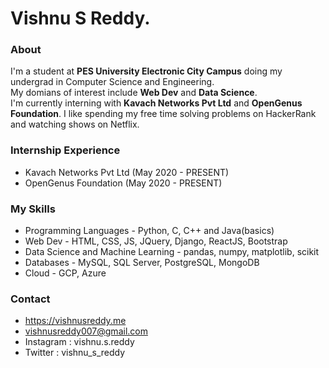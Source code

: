 # Vishnu S Reddy.
### About
I'm a student at **PES University Electronic City Campus** doing my undergrad in Computer Science and Engineering.  
My domians of interest include **Web Dev** and **Data Science**.  
I'm currently interning with **Kavach Networks Pvt Ltd** and **OpenGenus Foundation**.  I like spending my free time solving problems on HackerRank and watching shows on Netflix.

### Internship Experience
* Kavach Networks Pvt Ltd (May 2020 - PRESENT)
* OpenGenus Foundation (May 2020 - PRESENT)

### My Skills
* Programming Languages - Python, C, C++ and Java(basics)
* Web Dev - HTML, CSS, JS, JQuery, Django, ReactJS, Bootstrap
* Data Science and Machine Learning - pandas, numpy, matplotlib, scikit
* Databases - MySQL, SQL Server, PostgreSQL, MongoDB
* Cloud - GCP, Azure

### Contact
* https://vishnusreddy.me
* vishnusreddy007@gmail.com
* Instagram : vishnu.s.reddy
* Twitter : vishnu_s_reddy
